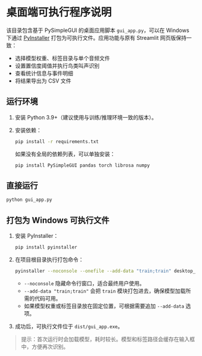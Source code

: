 # 桌面端可执行程序说明

该目录包含基于 PySimpleGUI 的桌面应用脚本 `gui_app.py`，可以在 Windows 下通过 [PyInstaller](https://pyinstaller.org/) 打包为可执行文件。应用功能与原有 Streamlit 网页版保持一致：

- 选择模型权重、标签目录与单个音频文件
- 设置置信度阈值并执行鸟类叫声识别
- 查看统计信息与事件明细
- 将结果导出为 CSV 文件

## 运行环境

1. 安装 Python 3.9+（建议使用与训练/推理环境一致的版本）。
2. 安装依赖：

   ```bash
   pip install -r requirements.txt
   ```

   如果没有全局的依赖列表，可以单独安装：

   ```bash
   pip install PySimpleGUI pandas torch librosa numpy
   ```

## 直接运行

```bash
python gui_app.py
```

## 打包为 Windows 可执行文件

1. 安装 PyInstaller：

   ```bash
   pip install pyinstaller
   ```

2. 在项目根目录执行打包命令：

   ```bash
   pyinstaller --noconsole --onefile --add-data "train;train" desktop_app/gui_app.py
   ```

   - `--noconsole` 隐藏命令行窗口，适合最终用户使用。
   - `--add-data "train;train"` 会把 `train` 模块打包进去，确保模型加载所需的代码可用。
   - 如果模型权重或标签目录放在固定位置，可根据需要追加 `--add-data` 选项。

3. 成功后，可执行文件位于 `dist/gui_app.exe`。

> 提示：首次运行时会加载模型，耗时较长。模型和标签路径会缓存在输入框中，方便再次识别。
